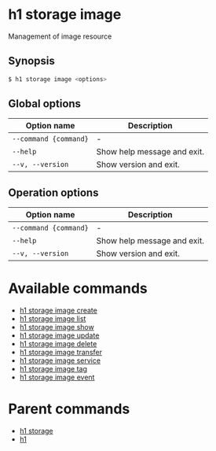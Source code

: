 
# h1 storage image

Management of image resource

## Synopsis

```bash
$ h1 storage image <options>
```

## Global options

| Option name               | Description                 |
| ------------------------- | --------------------------- |
| ```--command {command}``` | -                           |
| ```--help```              | Show help message and exit. |
| ```--v, --version```      | Show version and exit.      |

## Operation options

| Option name               | Description                 |
| ------------------------- | --------------------------- |
| ```--command {command}``` | -                           |
| ```--help```              | Show help message and exit. |
| ```--v, --version```      | Show version and exit.      |

# Available commands

* [h1 storage image create](./create/README.md)
* [h1 storage image list](./list/README.md)
* [h1 storage image show](./show/README.md)
* [h1 storage image update](./update/README.md)
* [h1 storage image delete](./delete/README.md)
* [h1 storage image transfer](./transfer/README.md)
* [h1 storage image service](./service/README.md)
* [h1 storage image tag](./tag/README.md)
* [h1 storage image event](./event/README.md)

# Parent commands

* [h1 storage](./../README.md)
* [h1](./../../README.md)
